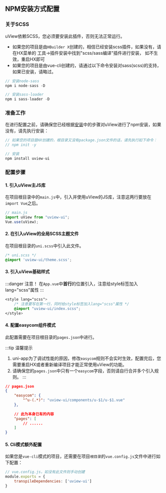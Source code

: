 ## NPM安装方式配置 <to-api/>

### 关于SCSS

uView依赖SCSS，您必须要安装此插件，否则无法正常运行。

- 如果您的项目是由`HBuilder X`创建的，相信已经安装scss插件，如果没有，请在HX菜单的 工具->插件安装中找到"scss/sass编译"插件进行安装，
如不生效，重启HX即可
- 如果您的项目是由vue-cli创建的，请通过以下命令安装对sass(scss)的支持，如果已安装，请略过。

```js
// 安装node-sass
npm i node-sass -D

// 安装sass-loader
npm i sass-loader -D
```

### 准备工作

在进行配置之前，请确保您已经根据[安装](/components/install.html)中的步骤对uView进行了npm安装，如果没有，请先执行安装：

```js
// 如果您的项目是HX创建的，根目录又没有package.json文件的话，请先执行如下命令：
// npm init -y

// 安装
npm install uview-ui
```

### 配置步骤

#### 1. 引入uView主JS库

在项目根目录中的`main.js`中，引入并使用uView的JS库，注意这两行要放在`import Vue`之后。

```js
// main.js
import uView from "uview-ui";
Vue.use(uView);
```


#### 2. 在引入uView的全局SCSS主题文件

在项目根目录的`uni.scss`中引入此文件。

```css
/* uni.scss */
@import 'uview-ui/theme.scss';
```


#### 3. 引入uView基础样式

:::danger 注意！
在`App.vue`中**首行**的位置引入，注意给style标签加入lang="scss"属性
:::

```css
<style lang="scss">
	/* 注意要写在第一行，同时给style标签加入lang="scss"属性 */
	@import "uview-ui/index.scss";
</style>
```


#### 4. 配置easycom组件模式

此配置需要在项目根目录的`pages.json`中进行。

:::tip 温馨提示
1. uni-app为了调试性能的原因，修改`easycom`规则不会实时生效，配置完后，您需要重启HX或者重新编译项目才能正常使用uView的功能。
2. 请确保您的`pages.json`中只有一个`easycom`字段，否则请自行合并多个引入规则。
:::

```json
// pages.json
{
	"easycom": {
		"^u-(.*)": "uview-ui/components/u-$1/u-$1.vue"
	},
	
	// 此为本身已有的内容
	"pages": [
		// ......
	]
}
```


#### 5. Cli模式额外配置

如果您是`vue-cli`模式的项目，还需要在项目`根目录`的`vue.config.js`文件中进行如下配置：

```js
// vue.config.js，如没有此文件则手动创建
module.exports = {
    transpileDependencies: ['uview-ui']
}
```